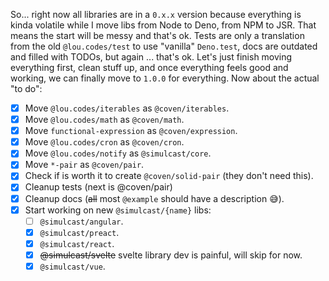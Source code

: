 So... right now all libraries are in a `0.x.x` version because everything is
kinda volatile while I move libs from Node to Deno, from NPM to JSR. That means
the start will be messy and that's ok. Tests are only a translation from the old
`@lou.codes/test` to use "vanilla" `Deno.test`, docs are outdated and filled
with TODOs, but again ... that's ok. Let's just finish moving everything first,
clean stuff up, and once everything feels good and working, we can finally move
to `1.0.0` for everything. Now about the actual "to do":

- [x] Move `@lou.codes/iterables` as `@coven/iterables`.
- [x] Move `@lou.codes/math` as `@coven/math`.
- [x] Move `functional-expression` as `@coven/expression`.
- [x] Move `@lou.codes/cron` as `@coven/cron`.
- [x] Move `@lou.codes/notify` as `@simulcast/core`.
- [x] Move `*-pair` as `@coven/pair`.
- [x] Check if is worth it to create `@coven/solid-pair` (they don't need this).
- [x] Cleanup tests (next is @coven/pair)
- [x] Cleanup docs (~~all~~ most `@example` should have a description 😅).
- [x] Start working on new `@simulcast/{name}` libs:
    - [ ] `@simulcast/angular`.
    - [x] `@simulcast/preact`.
    - [x] `@simulcast/react`.
    - [x] ~~@simulcast/svelte~~ svelte library dev is painful, will skip for
          now.
    - [x] `@simulcast/vue`.
